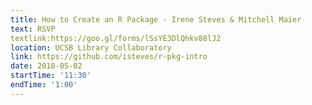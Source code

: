 ```yaml
---
title: How to Create an R Package - Irene Steves & Mitchell Maier
text: RSVP
textlink:https://goo.gl/forms/lSsYE3DlQhkv88lJ2
location: UCSB Library Collaboratory
link: https://github.com/isteves/r-pkg-intro
date: 2018-05-02
startTime: '11:30'
endTime: '1:00'
---
```

